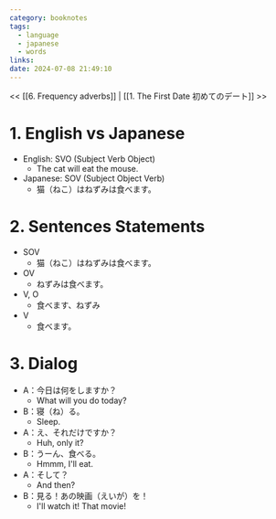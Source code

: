 ```yaml
---
category: booknotes
tags:
  - language
  - japanese
  - words
links: 
date: 2024-07-08 21:49:10
---
```

<< [[6. Frequency adverbs]] | [[1. The First Date 初めてのデート]] >>

# 1. English vs Japanese

- English: SVO (Subject Verb Object)
	- The cat will eat the mouse.
- Japanese: SOV (Subject Object Verb)
	- 猫（ねこ）はねずみは食べます。

# 2. Sentences Statements

- SOV
	- 猫（ねこ）はねずみは食べます。
- OV
	- ねずみは食べます。
- V, O
	- 食べます、ねずみ
- V
	- 食べます。

# 3. Dialog

- A：今日は何をしますか？
	- What will you do today?
- B：寝（ね）る。
	- Sleep.
- A：え、それだけですか？
	- Huh, only it?
- B：うーん、食べる。
	- Hmmm, I'll eat.
- A：そして？
	- And then?
- B：見る！あの映画（えいが）を！
	- I'll watch it! That movie!